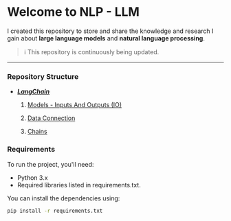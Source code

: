 # Welcome to NLP - LLM

I created this repository to store and share the knowledge and research I gain about **large language models** and **natural language processing**.

> ℹ️ This repository is continuously being updated.

---


### Repository Structure
- [***LangChain***](https://github.com/alirezasaharkhiz9/NLP-LLM/tree/main/LangChain)

  1. [Models - Inputs And Outputs (IO)](https://github.com/alirezasaharkhiz9/NLP-LLM/blob/main/LangChain/InputsAndOutputs.ipynb)

  2. [Data Connection](https://github.com/alirezasaharkhiz9/NLP-LLM/blob/main/LangChain/DataConnection.ipynb)
  3. [Chains](https://github.com/alirezasaharkhiz9/NLP-LLM/blob/main/LangChain/Chains.ipynb)

### Requirements

To run the project, you'll need:

-   Python 3.x
-   Required libraries listed in requirements.txt.

You can install the dependencies using:

``` bash
pip install -r requirements.txt
```
